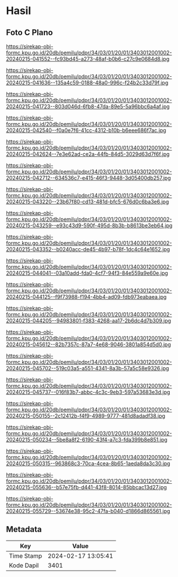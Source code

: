 # Hasil

## Foto C Plano

https://sirekap-obj-formc.kpu.go.id/20db/pemilu/pdpr/34/03/01/20/01/3403012001002-20240215-041552--fc93bd45-a273-48af-b0b6-c27c9e0684d8.jpg

https://sirekap-obj-formc.kpu.go.id/20db/pemilu/pdpr/34/03/01/20/01/3403012001002-20240215-041636--135a4c59-0188-48a0-996c-f24b2c33d79f.jpg

https://sirekap-obj-formc.kpu.go.id/20db/pemilu/pdpr/34/03/01/20/01/3403012001002-20240215-041723--803d046d-6fb8-47da-89e5-5a96bbc6a4af.jpg

https://sirekap-obj-formc.kpu.go.id/20db/pemilu/pdpr/34/03/01/20/01/3403012001002-20240215-042540--f0a0e7f6-41cc-4312-b10b-b6eee686f7ac.jpg

https://sirekap-obj-formc.kpu.go.id/20db/pemilu/pdpr/34/03/01/20/01/3403012001002-20240215-042624--7e3e62ad-ce2a-44fb-84d5-3029d63d7f6f.jpg

https://sirekap-obj-formc.kpu.go.id/20db/pemilu/pdpr/34/03/01/20/01/3403012001002-20240215-042712--634536c7-e415-46f3-9448-3d05400db257.jpg

https://sirekap-obj-formc.kpu.go.id/20db/pemilu/pdpr/34/03/01/20/01/3403012001002-20240215-043220--23b67f80-cd13-481d-bfc5-676d0c6ba3e6.jpg

https://sirekap-obj-formc.kpu.go.id/20db/pemilu/pdpr/34/03/01/20/01/3403012001002-20240215-043259--e93c43d9-590f-495d-8b3b-b8613be3eb64.jpg

https://sirekap-obj-formc.kpu.go.id/20db/pemilu/pdpr/34/03/01/20/01/3403012001002-20240215-043352--b0240acc-de45-4b97-b78f-1dc4c64e1652.jpg

https://sirekap-obj-formc.kpu.go.id/20db/pemilu/pdpr/34/03/01/20/01/3403012001002-20240215-044041--03a10add-fda0-4cf7-94f3-84e559a9e60e.jpg

https://sirekap-obj-formc.kpu.go.id/20db/pemilu/pdpr/34/03/01/20/01/3403012001002-20240215-044125--f9f73988-f194-4bb4-ad09-fdb973eabaea.jpg

https://sirekap-obj-formc.kpu.go.id/20db/pemilu/pdpr/34/03/01/20/01/3403012001002-20240215-044205--94983801-f383-4268-aa17-2b6dc4d7b309.jpg

https://sirekap-obj-formc.kpu.go.id/20db/pemilu/pdpr/34/03/01/20/01/3403012001002-20240215-045612--82b7357c-87a7-4e68-9046-3801a854d5d0.jpg

https://sirekap-obj-formc.kpu.go.id/20db/pemilu/pdpr/34/03/01/20/01/3403012001002-20240215-045702--519c03a5-a551-4341-8a3b-57a5c58e9326.jpg

https://sirekap-obj-formc.kpu.go.id/20db/pemilu/pdpr/34/03/01/20/01/3403012001002-20240215-045737--016f83b7-abbc-4c3c-9eb3-597a53683e3d.jpg

https://sirekap-obj-formc.kpu.go.id/20db/pemilu/pdpr/34/03/01/20/01/3403012001002-20240215-050155--2c12412b-f4f9-4989-9777-481d8adadf38.jpg

https://sirekap-obj-formc.kpu.go.id/20db/pemilu/pdpr/34/03/01/20/01/3403012001002-20240215-050234--5be8a8f2-6190-43f4-a7c3-fda399b8e851.jpg

https://sirekap-obj-formc.kpu.go.id/20db/pemilu/pdpr/34/03/01/20/01/3403012001002-20240215-050315--963868c3-70ca-4cea-8b65-1aeda8da3c30.jpg

https://sirekap-obj-formc.kpu.go.id/20db/pemilu/pdpr/34/03/01/20/01/3403012001002-20240215-055636--b57e75fb-d441-43f8-8014-85bbcac13d27.jpg

https://sirekap-obj-formc.kpu.go.id/20db/pemilu/pdpr/34/03/01/20/01/3403012001002-20240215-055729--53674e38-95c2-47fa-b040-d1866d865561.jpg


## Metadata

| Key        | Value               |
| ---------- | ------------------- |
| Time Stamp | 2024-02-17 13:05:41 |
| Kode Dapil | 3401                |



